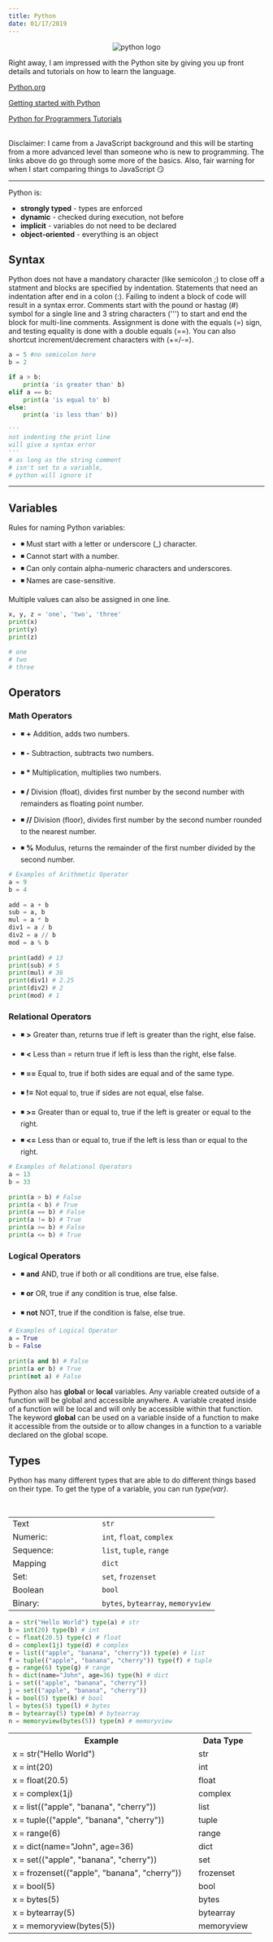```yaml
---
title: Python
date: 01/17/2019
---
```

<p align="center">
<img src="python.png" alt="python logo"/>
</p>


Right away, I am impressed with the Python site by giving you up front details and tutorials on how to learn the language.

[Python.org](https://www.python.org/)

[Getting started with Python](https://www.python.org/)

[Python for Programmers Tutorials](https://wiki.python.org/moin/BeginnersGuide/Programmers)<br/><br/>

Disclaimer: I came from a JavaScript background and this will be starting from a more advanced level than someone who is new to programming. The links above do go through some more of the basics. Also, fair warning for when I start comparing things to JavaScript 😏

---

Python is:

- **strongly typed** - types are enforced 
- **dynamic** - checked during execution, not before
- **implicit** - variables do not need to be declared
- **object-oriented** - everything is an object

## Syntax

Python does not have a mandatory character (like semicolon ;) to close off a statment and blocks are specified by indentation. Statements that need an indentation after end in a colon  (:). Failing to indent a block of code will result in a syntax error. Comments start with the pound or hastag (#) symbol for a single line and 3 string characters (''') to start and end the block for multi-line comments. Assignment is done with the equals (=) sign, and testing equality is done with a double equals (==). You can also shortcut increment/decrement characters with (+=/-=).

```python
a = 5 #no semicolon here
b = 2

if a > b:
    print(a 'is greater than' b) 
elif a == b:
    print(a 'is equal to' b)
else:
    print(a 'is less than' b))

'''
not indenting the print line
will give a syntax error
'''
# as long as the string comment
# isn't set to a variable,
# python will ignore it
```

---

## Variables

Rules for naming Python variables:

- &#x25FE; Must start with a letter or underscore (_) character.
- &#x25FE; Cannot start with a number.
- &#x25FE; Can only contain alpha-numeric characters and underscores.
- &#x25FE; Names are case-sensitive.

Multiple values can also be assigned in one line.

```python
x, y, z = 'one', 'two', 'three'
print(x)
print(y)
print(z)

# one
# two
# three
```

## Operators

### Math Operators


- &#x25FE; **+** Addition, adds two numbers.

- &#x25FE; **-** Subtraction, subtracts two numbers.

- &#x25FE; **\*** Multiplication, multiplies two numbers.

- &#x25FE; **/** Division (float), divides first number by the second number with remainders as floating point number.

- &#x25FE; **//** Division (floor), divides first number by the second number rounded to the nearest number.

- &#x25FE; **%** Modulus, returns the remainder of the first number divided by the second number.

```python
# Examples of Arithmetic Operator 
a = 9
b = 4
  
add = a + b 
sub = a, b  
mul = a * b   
div1 = a / b 
div2 = a // b 
mod = a % b 
  
print(add) # 13
print(sub) # 5
print(mul) # 36
print(div1) # 2.25
print(div2) # 2
print(mod) # 1
```

### Relational Operators


- &#x25FE; **>** Greater than, returns true if left is greater than the right, else false.

- &#x25FE; **<** Less than = return true if left is less than the right, else false.

- &#x25FE; **==** Equal to, true if both sides are equal and of the same type.

- &#x25FE; **!=** Not equal to, true if sides are not equal, else false.

- &#x25FE; **>=** Greater than or equal to, true if the left is greater or equal to the right.

- &#x25FE; **<=** Less than or equal to, true if the left is less than or equal to the right.

```python
# Examples of Relational Operators 
a = 13
b = 33
  
print(a > b) # False
print(a < b) # True
print(a == b) # False
print(a != b) # True
print(a >= b) # False
print(a <= b) # True
```

### Logical Operators


- &#x25FE; **and** AND, true if both or all conditions are true, else false.

- &#x25FE; **or** OR, true if any condition is true, else false.

- &#x25FE; **not** NOT, true if the condition is false, else true.

```python
# Examples of Logical Operator 
a = True
b = False
  
print(a and b) # False
print(a or b) # True
print(not a) # False
```

Python also has **global** or **local** variables. Any variable created outside of a function will be global and accessible anywhere. A variable created inside of a function will be local and will only be accessible within that function. The keyword **global** can be used on a variable inside of a function to make it accessible from the outside or to allow changes in a function to a variable declared on the global scope.

## Types

Python has many different types that are able to do different things based on their type. To get the type of a variable, you can run _type(var)_.

<br/>

<table>
  <tr>
    <td style="width:160px;">Text</td>
    <td><code>str</code></td>
  </tr>
  <tr>
    <td>Numeric:</td>
    <td><code>int</code>, <code>float</code>,
    <code>complex</code></td>
  </tr>
  <tr>
    <td>Sequence:</td>
    <td><code>list</code>, <code>tuple</code>, 
    <code>range</code></td>
  </tr>
  <tr>
    <td>Mapping</td>
    <td><code>dict</code></td>
  </tr>
  <tr>
    <td>Set:</td>
    <td><code>set</code>, <code>frozenset</code></td>
  </tr>
  <tr>
    <td>Boolean</td>
    <td><code>bool</code></td>
  </tr>
  <tr>
    <td>Binary:</td>
    <td><code>bytes</code>, <code>bytearray</code>, 
    <code>memoryview</code></td>
  </tr>
</table>


```python
a = str("Hello World") type(a) # str
b = int(20) type(b) # int
c = float(20.5) type(c) # float
d = complex(1j) type(d) # complex
e = list(("apple", "banana", "cherry")) type(e) # list
f = tuple(("apple", "banana", "cherry")) type(f) # tuple
g = range(6) type(g) # range
h = dict(name="John", age=36) type(h) # dict
i = set(("apple", "banana", "cherry"))
j = set(("apple", "banana", "cherry"))
k = bool(5) type(k) # bool
l = bytes(5) type(l) # bytes
m = bytearray(5) type(m) # bytearray
n = memoryview(bytes(5)) type(n) # memoryview
```


<table>
<tr>
<th style="min-width:350px">Example</th>
<th>Data Type</th>
</tr>
<tr>
<td>x = str(&quot;Hello World&quot;)</td>
<td>str</td>
</tr>
<tr>
<td>x = int(20)</td>
<td>int</td>
</tr>
<tr>
<td>x = float(20.5)</td>
<td>float</td>
</tr>
<tr>
<td>x = complex(1j)</td>
<td>complex</td>
</tr>
<tr>
<td>x = list((&quot;apple&quot;, &quot;banana&quot;, &quot;cherry&quot;))</td>
<td>list</td>
</tr>
  <tr>
<td>x = tuple((&quot;apple&quot;, &quot;banana&quot;, &quot;cherry&quot;))</td>
<td>tuple</td>
  </tr>
  <tr>
<td>x = range(6)</td>
<td>range</td>
  </tr>
  <tr>
<td>x = dict(name=&quot;John&quot;, age=36)</td>
<td>dict</td>
  </tr>
  <tr>
<td>x = set((&quot;apple&quot;, &quot;banana&quot;, &quot;cherry&quot;))</td>
<td>set</td>
  </tr>
  <tr>
<td>x = frozenset((&quot;apple&quot;, &quot;banana&quot;, &quot;cherry&quot;))</td>
<td>frozenset</td>
  </tr>
  <tr>
<td>x = bool(5)</td>
<td>bool</td>
  </tr>
  <tr>
<td>x = bytes(5)</td>
<td>bytes</td>
  </tr>
  <tr>
<td>x = bytearray(5)</td>
<td>bytearray</td>
  </tr>
<tr>
<td>x = memoryview(bytes(5))</td>
<td>memoryview</td>
</tr>
</table>